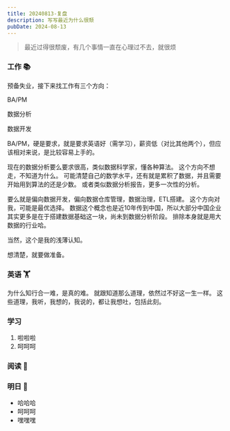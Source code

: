 ```yaml
---
title: 20240813-复盘
description: 写写最近为什么很颓
pubDate: 2024-08-13
---
```


> 最近过得很颓废，有几个事情一直在心理过不去，就很烦

### 工作 📚

预备失业，接下来找工作有三个方向：

BA/PM

数据分析

数据开发

BA/PM，硬是要求，就是要求英语好（需学习），薪资低（对比其他两个），但应该相对来说，是比较容易上手的。

现在的数据分析要么要求很高，类似数据科学家，懂各种算法。
这个方向不想走，不知道为什么。
可能清楚自己的数学水平，还有就是累积了数据，并且需要开始用到算法的还是少数。
或者类似数据分析报告，更多一次性的分析。

要么就是偏向数据开发，偏向数据仓库管理，数据治理，ETL搭建。
这个方向对我，可能是最优选择。
数据这个概念也是近10年传到中国，所以大部分中国企业其实更多是在于搭建数据基础这一块，尚未到数据分析阶段。
排除本身就是用大数据的行业哈。

当然，这个是我的浅薄认知。

想清楚，就要做准备。

### 英语 🏋️‍

为什么知行合一难，是真的难。
就跟知道那么道理，依然过不好这一生一样。
这些道理，我听，我想的，我说的，都让我想吐，包括此刻。

### 学习

1. 啦啦啦
2. 呵呵呵

### 阅读 🤔

### 明日 📃

- 哈哈哈
- 呵呵呵
- 嘿嘿嘿
